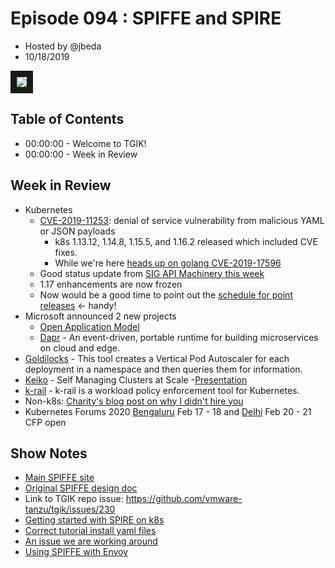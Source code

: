 # Episode 094 : SPIFFE and SPIRE

- Hosted by @jbeda
- 10/18/2019

<!--- Thumbnailed embed of the video, n8Xo_ghCIOSY is the video id from the youtube url --->

<a href="https://www.youtube.com/watch?v=cx__8khtih4" target="_blank"><img src="http://img.youtube.com/vi/cx__8khtih4/hqdefault.jpg" border="10" /></a>

## Table of Contents

- 00:00:00 - Welcome to TGIK!
- 00:00:00 - Week in Review

## Week in Review

- Kubernetes
  - [CVE-2019-11253](https://discuss.kubernetes.io/t/announce-cve-2019-11253-denial-of-service-vulnerability-from-malicious-yaml-or-json-payloads/8349): denial of service vulnerability from malicious YAML or JSON payloads
      - k8s 1.13.12, 1.14.8, 1.15.5, and 1.16.2 released which included CVE fixes. 
      - While we're here [heads up on golang CVE-2019-17596](https://groups.google.com/forum/#!msg/golang-announce/lVEm7llp0w0/VbafyRkgCgAJ)
  - Good status update from [SIG API Machinery this week](https://docs.google.com/presentation/d/17Nc5jmoIYyCIvKhfXlP6jESb28Q4E7bL-EA-zMEgB00/edit#slide=id.g401c104a3c_0_0)
  - 1.17 enhancements are now frozen
  - Now would be a good time to point out the [schedule for point releases](https://github.com/kubernetes/sig-release/blob/master/releases/patch-releases.md) <- handy!
- Microsoft announced 2 new projects
    - [Open Application Model](https://openappmodel.io)
    - [Dapr](https://dapr.io) - An event-driven, portable runtime for building microservices on cloud and edge.
- [Goldilocks](https://github.com/FairwindsOps/goldilocks/) -  This tool creates a Vertical Pod Autoscaler for each deployment in a namespace and then queries them for information.
- [Keiko](https://github.com/keikoproj) - Self Managing Clusters at Scale -[Presentation](https://github.com/keikoproj/keiko/blob/master/presentations/Keiko.pdf)
- [k-rail](https://github.com/cruise-automation/k-rail) - k-rail is a workload policy enforcement tool for Kubernetes. 
- Non-k8s: [Charity's blog post on why I didn't hire you](https://charity.wtf/2019/10/18/the-real-11-reasons-i-dont-hire-you/)
- Kubernetes Forums 2020 [Bengaluru](https://events19.linuxfoundation.org/events/kubernetes-forum-bengaluru-2019/program/cfp/) Feb 17 - 18 and [Delhi](https://events19.linuxfoundation.org/events/kubernetes-forum-delhi-2019/program/cfp/) Feb 20 - 21 CFP open

## Show Notes

- [Main SPIFFE site](https://spiffe.io/)
- [Original SPIFFE design doc](https://docs.google.com/document/d/1GjurNK2ROw4rXz-k-l68JtpGRkGj2fZcWqP6gksEriQ/edit)
- Link to TGIK repo issue: https://github.com/vmware-tanzu/tgik/issues/230
- [Getting started with SPIRE on k8s](https://spiffe.io/spire/getting-started-k8s/)
- [Correct tutorial install yaml files](https://github.com/spiffe/spire-tutorials)
- [An issue we are working around](https://github.com/spiffe/spire/issues/1081)
- [Using SPIFFE with Envoy](https://blog.envoyproxy.io/using-spire-to-automatically-deliver-tls-certificates-to-envoy-for-stronger-authentication-be5606ac9c75)


